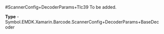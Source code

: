 #ScannerConfig+DecoderParams+Tlc39
To be added.

**Type** - Symbol.EMDK.Xamarin.Barcode.ScannerConfig+DecoderParams+BaseDecoder



